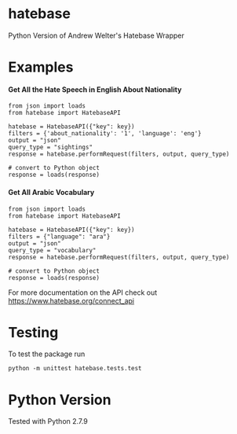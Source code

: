 # hatebase
Python Version of Andrew Welter's Hatebase Wrapper

# Examples
#### Get All the Hate Speech in English About Nationality 
```
from json import loads
from hatebase import HatebaseAPI

hatebase = HatebaseAPI({"key": key})
filters = {'about_nationality': '1', 'language': 'eng'}
output = "json"
query_type = "sightings"
response = hatebase.performRequest(filters, output, query_type)

# convert to Python object
response = loads(response)
```

#### Get All Arabic Vocabulary
```
from json import loads
from hatebase import HatebaseAPI

hatebase = HatebaseAPI({"key": key})
filters = {"language": "ara"}
output = "json"
query_type = "vocabulary"
response = hatebase.performRequest(filters, output, query_type)

# convert to Python object
response = loads(response)
```

For more documentation on the API check out https://www.hatebase.org/connect_api

# Testing
To test the package run
```
python -m unittest hatebase.tests.test
```

# Python Version
Tested with Python 2.7.9
